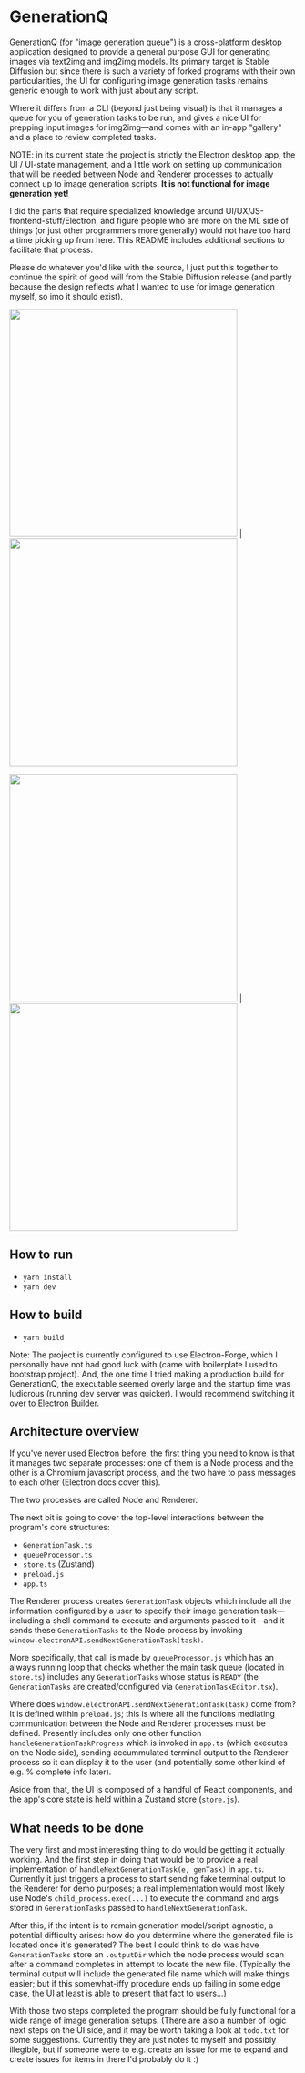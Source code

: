 # GenerationQ
GenerationQ (for "image generation queue") is a cross-platform desktop application designed to provide a general purpose GUI for generating images via text2img and img2img models. Its primary target is Stable Diffusion but since there is such a variety of forked programs with their own particularities, the UI for configuring image generation tasks remains generic enough to work with just about any script.

Where it differs from a CLI (beyond just being visual) is that it manages a queue for you of generation tasks to be run, and gives a nice UI for prepping input images for img2img—and comes with an in-app "gallery" and a place to review completed tasks.

NOTE: in its current state the project is strictly the Electron desktop app, the UI / UI-state management, and a little work on setting up communication that will be needed between Node and Renderer processes to actually connect up to image generation scripts. **It is not functional for image generation yet!**

I did the parts that require specialized knowledge around UI/UX/JS-frontend-stuff/Electron, and figure people who are more on the ML side of things (or just other programmers more generally) would not have too hard a time picking up from here. This README includes additional sections to facilitate that process.

Please do whatever you'd like with the source, I just put this together to continue the spirit of good will from the Stable Diffusion release (and partly because the design reflects what I wanted to use for image generation myself, so imo it should exist).

<img src="https://user-images.githubusercontent.com/3360318/190360594-ca0e7da6-0a02-4160-aeb6-d920e15bdb8c.png" width="400">  |  <img src="https://user-images.githubusercontent.com/3360318/190360611-a55b3fe6-4959-444f-bb73-76ab8c43b2ba.png" width="400">

<img src="https://user-images.githubusercontent.com/3360318/190360618-95046e36-9c42-4bbb-b68b-fb915bcec61f.png" width="400"> | 
<img src="https://user-images.githubusercontent.com/3360318/190360623-0125482d-5c86-497d-a82c-05b5684cefac.png" width="400">


## How to run

- `yarn install`
- `yarn dev`

## How to build

- `yarn build`

Note: The project is currently configured to use Electron-Forge, which I personally have not had good luck with (came with boilerplate I used to bootstrap project). And, the one time I tried making a production build for GenerationQ, the executable seemed overly large and the startup time was ludicrous (running dev server was quicker). I would recommend switching it over to [Electron Builder](https://www.electron.build/).

## Architecture overview

If you've never used Electron before, the first thing you need to know is that it manages two separate processes: one of them is a Node process and the other is a Chromium javascript process, and the two have to pass messages to each other (Electron docs cover this).

The two processes are called Node and Renderer.

The next bit is going to cover the top-level interactions between the program's core structures:
- `GenerationTask.ts`
- `queueProcessor.ts`
- `store.ts` (Zustand)
- `preload.js`
- `app.ts`

The Renderer process creates `GenerationTask` objects which include all the information configured by a user to specify their image generation task—including a shell command to execute and arguments passed to it—and it sends these `GenerationTasks` to the Node process by invoking `window.electronAPI.sendNextGenerationTask(task)`.

More specifically, that call is made by `queueProcessor.js` which has an always running loop that checks whether the main task queue (located in `store.ts`) includes any `GenerationTasks` whose status is `READY` (the `GenerationTasks` are created/configured via `GenerationTaskEditor.tsx`).

Where does `window.electronAPI.sendNextGenerationTask(task)` come from? It is defined within `preload.js`; this is where all the functions mediating communication between the Node and Renderer processes must be defined. Presently includes only one other function `handleGenerationTaskProgress` which is invoked in `app.ts` (which executes on the Node side), sending accummulated terminal output to the Renderer process so it can display it to the user (and potentially some other kind of e.g. % complete info later).

Aside from that, the UI is composed of a handful of React components, and the app's core state is held within a Zustand store (`store.js`).

## What needs to be done

The very first and most interesting thing to do would be getting it actually working. And the first step in doing that would be to provide a real implementation of `handleNextGenerationTask(e, genTask)` in `app.ts`. Currently it just triggers a process to start sending fake terminal output to the Renderer for demo purposes; a real implementation would most likely use Node's `child_process.exec(...)` to execute the command and args stored in `GenerationTasks` passed to `handleNextGenerationTask`.

After this, if the intent is to remain generation model/script-agnostic, a potential difficulty arises: how do you determine where the generated file is located once it's generated? The best I could think to do was have `GenerationTasks` store an `.outputDir` which the node process would scan after a command completes in attempt to locate the new file. (Typically the terminal output will include the generated file name which will make things easier; but if this somewhat-iffy procedure ends up failing in some edge case, the UI at least is able to present that fact to users...)

With those two steps completed the program should be fully functional for a wide range of image generation setups. (There are also a number of logic next steps on the UI side, and it may be worth taking a look at `todo.txt` for some suggestions. Currently they are just notes to myself and possibly illegible, but if someone were to e.g. create an issue for me to expand and create issues for items in there I'd probably do it :)
